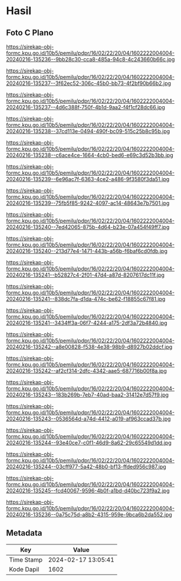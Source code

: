 # Hasil

## Foto C Plano

https://sirekap-obj-formc.kpu.go.id/10b5/pemilu/pdpr/16/02/22/20/04/1602222004004-20240216-135236--9bb28c30-cca8-485a-94c8-4c243660b66c.jpg

https://sirekap-obj-formc.kpu.go.id/10b5/pemilu/pdpr/16/02/22/20/04/1602222004004-20240216-135237--3f62ec52-306c-45b0-bb73-4f2bf90b66b2.jpg

https://sirekap-obj-formc.kpu.go.id/10b5/pemilu/pdpr/16/02/22/20/04/1602222004004-20240216-135237--4d6c388f-750f-4b1d-9aa2-f4f1cf28dc66.jpg

https://sirekap-obj-formc.kpu.go.id/10b5/pemilu/pdpr/16/02/22/20/04/1602222004004-20240216-135238--37cd113e-0494-490f-bc09-515c25b8c95b.jpg

https://sirekap-obj-formc.kpu.go.id/10b5/pemilu/pdpr/16/02/22/20/04/1602222004004-20240216-135238--c6ace4ce-1664-4cb0-bed6-e69c3d52b3bb.jpg

https://sirekap-obj-formc.kpu.go.id/10b5/pemilu/pdpr/16/02/22/20/04/1602222004004-20240216-135239--6e96ac7f-6363-4ce2-a486-9f3580f3da51.jpg

https://sirekap-obj-formc.kpu.go.id/10b5/pemilu/pdpr/16/02/22/20/04/1602222004004-20240216-135239--75fb5f85-9242-4097-ac14-48643e7b7501.jpg

https://sirekap-obj-formc.kpu.go.id/10b5/pemilu/pdpr/16/02/22/20/04/1602222004004-20240216-135240--7ed42065-875b-4d64-b23e-07a454f49ff7.jpg

https://sirekap-obj-formc.kpu.go.id/10b5/pemilu/pdpr/16/02/22/20/04/1602222004004-20240216-135240--213d77e4-1471-443b-a56b-f6baf6cd0fdb.jpg

https://sirekap-obj-formc.kpu.go.id/10b5/pemilu/pdpr/16/02/22/20/04/1602222004004-20240216-135241--b52827c4-2f01-47d4-a87d-8207617dc11f.jpg

https://sirekap-obj-formc.kpu.go.id/10b5/pemilu/pdpr/16/02/22/20/04/1602222004004-20240216-135241--838dc7fa-d1da-474c-be62-f18855c67f81.jpg

https://sirekap-obj-formc.kpu.go.id/10b5/pemilu/pdpr/16/02/22/20/04/1602222004004-20240216-135241--3434ff3a-06f7-4244-a175-2df3a72b4840.jpg

https://sirekap-obj-formc.kpu.go.id/10b5/pemilu/pdpr/16/02/22/20/04/1602222004004-20240216-135242--a8e00828-f538-4e38-98b9-d8927b02ddcf.jpg

https://sirekap-obj-formc.kpu.go.id/10b5/pemilu/pdpr/16/02/22/20/04/1602222004004-20240216-135242--af2cf314-2dfc-4342-aae5-687716b00f8a.jpg

https://sirekap-obj-formc.kpu.go.id/10b5/pemilu/pdpr/16/02/22/20/04/1602222004004-20240216-135243--183b269b-7eb7-40ad-baa2-31412e7d57f9.jpg

https://sirekap-obj-formc.kpu.go.id/10b5/pemilu/pdpr/16/02/22/20/04/1602222004004-20240216-135243--0536564d-a74d-4412-a019-af963ccad37b.jpg

https://sirekap-obj-formc.kpu.go.id/10b5/pemilu/pdpr/16/02/22/20/04/1602222004004-20240216-135244--93e40ce7-c0f1-46d9-8a62-29c65549d1dd.jpg

https://sirekap-obj-formc.kpu.go.id/10b5/pemilu/pdpr/16/02/22/20/04/1602222004004-20240216-135244--03cff977-5a42-48b0-bf13-ffded956c987.jpg

https://sirekap-obj-formc.kpu.go.id/10b5/pemilu/pdpr/16/02/22/20/04/1602222004004-20240216-135245--fcd40067-9596-4b0f-a1bd-d40bc723f9a2.jpg

https://sirekap-obj-formc.kpu.go.id/10b5/pemilu/pdpr/16/02/22/20/04/1602222004004-20240216-135236--0a75c75d-a8b2-4315-959e-9bca6b2da552.jpg


## Metadata

| Key        | Value               |
| ---------- | ------------------- |
| Time Stamp | 2024-02-17 13:05:41 |
| Kode Dapil | 1602                |



